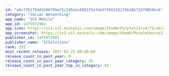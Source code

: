 ```yaml
---
id: "e6cffb175dd1686799a75c2452ec6862f5efeb3f566316276b28b72d798546c6"
category: "Social Networking"
app_name: "ICS Mobile"
app_id: 1475972982
app_icon: https://is1-ssl.mzstatic.com/image/thumb/Purple114/v4/75/a9/e5/75a9e5bf-8fe2-f80c-f29d-f388c7d85a89/AppIcon-0-0-1x_U007emarketing-0-0-0-7-0-0-sRGB-0-0-0-GLES2_U002c0-512MB-85-220-0-0.png/1024x1024bb.png
app_screenshot: https://is1-ssl.mzstatic.com/image/thumb/PurpleSource114/v4/97/fe/fe/97fefe0e-6930-1bb6-5cf3-183d813dbd3f/cbdfe6dd-9c17-4c85-b706-ec2c0555b4c5_iPhone_11_Pro_Max_-_No_Visit.png/1242x2688bb.png
publisher_id: 1475972981
publisher_name: "ICSolutions"
rank: 291
most_recent_release: 2021-02-23 00:00:00
release_count_in_past_year: 0
release_count_in_past_year_category: 20
release_count_in_past_year_top_in_category: 43
---
```

